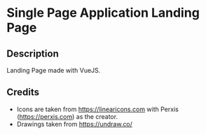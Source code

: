 # Single Page Application Landing Page

## Description

Landing Page made with VueJS.

## Credits

- Icons are taken from https://linearicons.com with Perxis (https://perxis.com) as the creator.
- Drawings taken from https://undraw.co/

